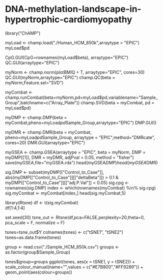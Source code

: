 # DNA-methylation-landscape-in-hypertrophic-cardiomyopathy

library("ChAMP")

myLoad <- champ.load("./Human_HCM_850k",arraytype = "EPIC")
myLoad$pd

CpG.GUI(CpG=rownames(myLoad$beta), arraytype="EPIC")
QC.GUI(arraytype="EPIC")

myNorm <- champ.norm(plotBMIQ = T, arraytype="EPIC", cores=30)
QC.GUI(myNorm,arraytype="EPIC")
champ.QC(beta = myNorm,Feature.sel="SVD")

myCombat <- champ.runCombat(beta=myNorm,pd=myLoad$pd,variablename="Sample_Group",batchname=c("Array_Plate"))
champ.SVD(beta = myCombat, pd = myLoad$pd)

myDMP <- champ.DMP(beta = myCombat,pheno=myLoad$pd$Sample_Group,arraytype="EPIC")
DMP.GUI()

myDMR <- champ.DMR(beta = myCombat, pheno=myLoad$pd$Sample_Group, arraytype = "EPIC",method="DMRcate", cores=20)
DMR.GUI(arraytype="EPIC")

myGSEA <- champ.GSEA(arraytype = "EPIC", beta = myNorm, DMP = myDMP[[1]], DMR = myDMR, adjPval = 0.05, method = "fisher")
save(myGSEA,file="myGSEA.rda")
head(myGSEA$DMP)
head(myGSEA$DMR)

sig.DMP <- subset(myDMP[["Control_to_Case"]], abs(myDMP[["Control_to_Case"]][["deltaBeta"]]) > 0.1 & myDMP[["Control_to_Case"]][["adj.P.Val"]] < 0.05)
sig.cpg <- rownames(sig.DMP)
index <- which(rownames(myCombat) %in% sig.cpg)
sig.myCombat <- myCombat[index,]
head(sig.myCombat,5)

library(Rtsne)
df <- t(sig.myCombat)  
df[1:4,1:4] 

set.seed(30) 
tsne_out <- Rtsne(df,pca=FALSE,perplexity=20,theta=0, pca_scale = F, normalize = F)

tsnes=tsne_out$Y
colnames(tsnes) <- c("tSNE1", "tSNE2") 
tsnes=as.data.frame(tsnes)

group <- read.csv("./Sample_HCM_850k.csv")
groups <- as.factor(group$Sample_Group)

tsnes$group=groups
ggplot(tsnes, aes(x = tSNE1, y = tSNE2)) +
  scale_colour_manual(name="",values = c("#E7B800","#FF9289")) +
  geom_point(aes(colour=groups))




